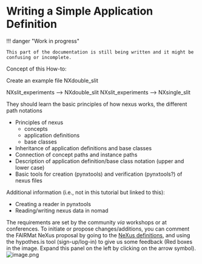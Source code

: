 # Writing a Simple Application Definition

!!! danger "Work in progress"

    This part of the documentation is still being written and it might be confusing or incomplete.

Concept of this How-to:

Create an example file NXdouble_slit

NXslit_experiments --> NXdouble_slit
NXslit_experiments --> NXsingle_slit

They should learn the basic principles of how nexus works, the different path notations

- Principles of nexus
    - concepts
    - application definitions
    - base classes
- Inheritance of application definitions and base classes
- Connection of concept paths and instance paths
- Description of application definition/base class notation (upper and lower case)
- Basic tools for creation (pynxtools) and verification (pynxtools?) of nexus files

Additional information (i.e., not in this tutorial but linked to this):

- Creating a reader in pynxtools
- Reading/writing nexus data in nomad


The requirements are set by the community _via_ workshops or at conferences. To initiate or propose changes/additions, you can comment the FAIRMat NeXus proposal by going to the [NeXus definitions](https://fairmat-nfdi.github.io/nexus_definitions/index.html#), and using the hypothes.is tool (sign-up/log-in) to give us some feedback (Red boxes in the image. Expand this panel on the left by clicking on the arrow symbol).  
![image.png](<./attachments/9d748230d54a8059-image.png>)